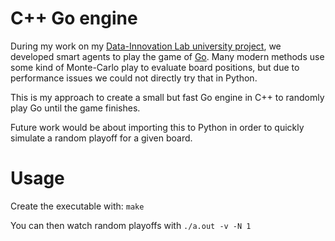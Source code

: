 # C++ Go engine
During my work on my [Data-Innovation Lab university
project](https://github.com/nathbo/GO_DILab), we developed smart agents to play
the game of [Go](https://en.wikipedia.org/wiki/Go_(game)). Many modern methods
use some kind of Monte-Carlo play to evaluate board positions, but due to
performance issues we could not directly try that in Python.

This is my approach to create a small but fast Go engine in C++ to randomly play
Go until the game finishes.

Future work would be about importing this to Python in order to quickly simulate
a random playoff for a given board.

# Usage
Create the executable with:
```make```

You can then watch random playoffs with
```./a.out -v -N 1```
